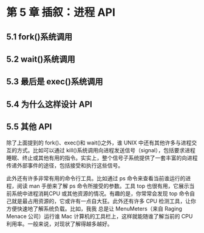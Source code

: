 # 第 5 章 插叙：进程 API

## 5.1 fork()系统调用 

## 5.2 wait()系统调用 

## 5.3 最后是 exec()系统调用 

## 5.4 为什么这样设计 API 

## 5.5 其他 API 

除了上面提到的 fork()、exec()和 wait()之外，谁 UNIX 中还有其他许多与进程交互的方式。比如可以通过 kill()系统调用向进程发送信号（signal），包括要求进程睡眠、终止或其他有用的指令。实实上，整个信号子系统提供了一套丰富的向进程传递外部事件的途径，包括接受和执行这些信号。

此外还有许多非常有用的命令行工具。比如通过 ps 命令来查看当前谁运行的进程，阅读 man 手册来了解 ps 命令所接受的参数。工具 top 也很有用，它展示当前系统中进程消耗CPU 或其他资源的情况。有趣的是，你常常会发现 top 命令自己就是最占用资源的，它或许有一点自大狂。此外还有许多 CPU 检测工具，让你方便快速地了解系统负载。比如，我我
总是让 MenuMeters（来自 Raging Menace 公司）运行谁 Mac 计算机的工具栏上，这样就能随谁了解当前的 CPU 利用率。一般来说，对现状了解得越多越好。
